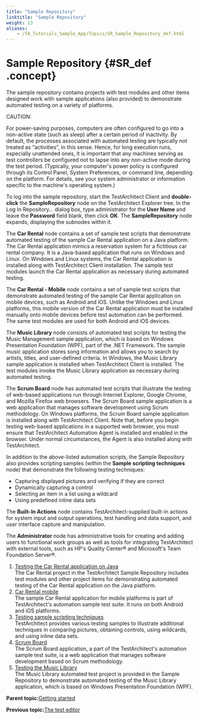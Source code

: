 ```yaml
--- 
title: "Sample Repository"
linktitle: "Sample Repository"
weight: 13
aliases: 
    - /TA_Tutorials_Sample_App/Topics/SR_Sample_Repository_def.html
---
```

# Sample Repository {#SR_def .concept}

The sample repository contains projects with test modules and other items designed work with sample applications \(also provided\) to demonstrate automated testing on a variety of platforms.

CAUTION:

For power-saving purposes, computers are often configured to go into a non-active state \(such as sleep\) after a certain period of inactivity. By default, the processes associated with automated testing are typically not treated as “activities”, in this sense. Hence, for long execution runs, especially unattended ones, it is important that any machines serving as test controllers be configured not to lapse into any non-active mode during the test period. \(Typically, your computer's power policy is configured through its Control Panel, System Preferences, or command line, depending on the platform. For details, see your system administrator or information specific to the machine's operating system.\)

To log into the sample repository, start the TestArchitect Client and **double-click** the **SampleRepository** node on the TestArchitect Explorer tree. In the Log In Repository… dialog box, type administrator for the **User Name** and leave the **Password** field blank, then click **OK**. The **SampleRepository** node expands, displaying the subnodes within it.

The **Car Rental** node contains a set of sample test scripts that demonstrate automated testing of the sample Car Rental application on a Java platform. The Car Rental application mimics a reservation system for a fictitious car rental company. It is a Java-based application that runs on Windows and Linux. On Windows and Linux systems, the Car Rental application is installed along with TestArchitect Client installation. The sample test modules launch the Car Rental application as necessary during automated testing.

The **Car Rental - Mobile** node contains a set of sample test scripts that demonstrate automated testing of the sample Car Rental application on mobile devices, such as Android and iOS. Unlike the Windows and Linux platforms, this mobile version of the Car Rental application must be installed manually onto mobile devices before test automation can be performed. The same test modules are used for both Android and iOS devices.

The **Music Library** node consists of automated test scripts for testing the Music Management sample application, which is based on Windows Presentation Foundation \(WPF\), part of the .NET Framework. The sample music application stores song information and allows you to search by artists, titles, and user-defined criteria. In Windows, the Music Library sample application is installed when TestArchitect Client is installed. The test modules invoke the Music Library application as necessary during automated testing.

The **Scrum Board** node has automated test scripts that illustrate the testing of web-based applications run through Internet Explorer, Google Chrome, and Mozilla Firefox web browsers. The Scrum Board sample application is a web application that manages software development using Scrum methodology. On Windows platforms, the Scrum Board sample application is installed along with TestArchitect Client. Note that, before you begin testing web-based applications in a supported web browser, you must ensure that TestArchitect Automation Agent is installed and enabled in the browser. Under normal circumstances, the Agent is also installed along with TestArchitect.

In addition to the above-listed automation scripts, the Sample Repository also provides scripting samples \(within the **Sample scripting techniques** node\) that demonstrate the following testing techniques:

-   Capturing displayed pictures and verifying if they are correct
-   Dynamically capturing a control
-   Selecting an item in a list using a wildcard
-   Using predefined inline data sets

The **Built-In Actions** node contains TestArchitect-supplied built-in actions for system input and output operations, test handling and data support, and user interface capture and manipulation.

The **Administrator** node has administrative tools for creating and adding users to functional work groups as well as tools for integrating TestArchitect with external tools, such as HP's Quality Center® and Microsoft's Team Foundation Server®.

1.  [Testing the Car Rental application on Java](../../TA_Tutorials_Sample_App/Topics/SR_Car_Rental_TA_client.html)  
The Car Rental project in the TestArchitect Sample Repository includes test modules and other project items for demonstrating automated testing of the Car Rental application on the Java platform.
2.  [Car Rental mobile](../../TA_Tutorials_Sample_App/Topics/SR_Car_Rental_mobile_def.html)  
The sample Car Rental application for mobile platforms is part of TestArchitect's automation sample test suite. It runs on both Android and iOS platforms.
3.  [Testing sample scripting techniques](../../TA_Tutorials_Sample_App/Topics/SR_sample_scripting_techniques.html)  
TestArchitect provides various testing samples to illustrate additional techniques in comparing pictures, obtaining controls, using wildcards, and using inline data sets.
4.  [Scrum Board](../../TA_Tutorials_Sample_App/Topics/SR_Scrum_Board_def.html)  
The Scrum Board application, a part of the TestArchitect's automation sample test suite, is a web application that manages software development based on Scrum methodology.
5.  [Testing the Music Library](../../TA_Tutorials_Sample_App/Topics/SR_Executing_Music_Library.html)  
The Music Library automated test project is provided in the Sample Repository to demonstrate automated testing of the Music Library application, which is based on Windows Presentation Foundation \(WPF\).

**Parent topic:**[Getting started](../../TA_Help/Topics/Getting_started.html)

**Previous topic:**[The test editor](../../TA_Help/Topics/Getting_started_overview_the_test_editor.html)

